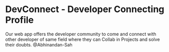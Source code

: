# DevConnect - Developer Connecting Profile
Our web app offers the developer community to come and connect with other developer of same field where they can Collab in Projects and solve their doubts.
@Abhinandan-Sah